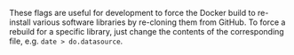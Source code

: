 These flags are useful for development to force the Docker build to re-install various software libraries by re-cloning them from GitHub. To force a rebuild for a specific library, just change the contents of the corresponding file, e.g. `date > do.datasource`.